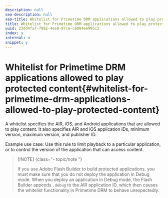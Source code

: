 ```yaml
---
description: null
seo-description: null
seo-title: Whitelist for Primetime DRM applications allowed to play protected content
title: Whitelist for Primetime DRM applications allowed to play protected content
uuid: 23dd4faf-7992-4ee9-97ce-c6004ee995c2
index: y
internal: n
snippet: y
---
```


# Whitelist for Primetime DRM applications allowed to play protected content{#whitelist-for-primetime-drm-applications-allowed-to-play-protected-content}

A whitelist specifies the AIR, iOS, and Android applications that are allowed to play content. It also specifies AIR and iOS application IDs, minimum version, maximum version, and publisher ID.

Example use case: Use this rule to limit playback to a particular application, or to control the version of the application that can access content. 

>[!NOTE] {class="- topic/note "}
>
>If you use Adobe Flash Builder to build protected applications, you must make sure that you do not deploy the application in Debug mode. When you deploy an application in Debug mode, the Flash Builder appends `.debug` to the AIR application ID, which then causes the whitelist functionality in Primetime DRM to behave unexpectedly.

